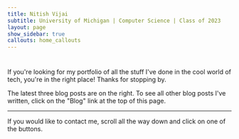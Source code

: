 ```yaml
---
title: Nitish Vijai
subtitle: University of Michigan | Computer Science | Class of 2023
layout: page
show_sidebar: true
callouts: home_callouts
---
```


<h1 id="app">
</h1>

If you're looking for my portfolio of all the stuff I've done in the cool world of tech, you're in the right place! Thanks for stopping by.

The latest three blog posts are on the right. To see all other blog posts I've written, click on the "Blog" link at the top of this page.

<hr/>

If you would like to contact me, scroll all the way down and click on one of the buttons.
